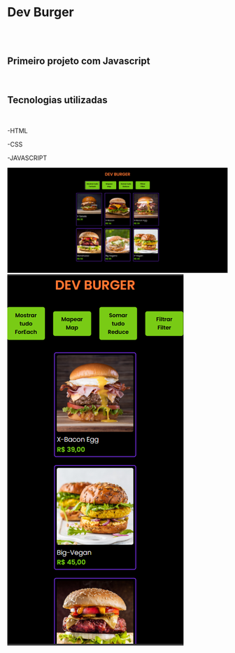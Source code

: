 <h1>Dev Burger</h1>
<br>
<br>
<h2>Primeiro projeto com Javascript</h2>
<br>
<h2>Tecnologias utilizadas</h2>
<br>
<p>-HTML</p>
<p>-CSS</p>
<p>-JAVASCRIPT</p>


<img src="https://github.com/Joao987-del/Dev-Burger/blob/main/img/Captura%20de%20tela%202025-05-12%20181544.png?raw=true">
<br>
<img src="https://github.com/Joao987-del/Dev-Burger/blob/main/img/Captura%20de%20tela%202025-05-12%20182031.png?raw=true">
